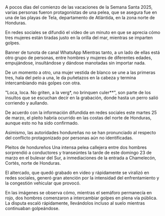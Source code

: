 A pocos días del comienzo de las vacaciones de la Semana Santa 2025, varias personas fueron protagonistas de una pelea, que se asegura fue en una de las playas de Tela, departamento de Atlántida, en la zona norte de Honduras.

En redes sociales se difundió el vídeo de un minuto en que se aprecia cómo tres mujeres están tiradas justo en la orilla del mar, mientras se imparten golpes.

Banner de tunota de canal WhatsApp
Mientras tanto, a un lado de ellas está otro grupo de personas, entre hombres y mujeres de diferentes edades, empujándose, insultándose y dándose manotadas sin importar nada.


De un momento a otro, una mujer vestida de blanco se une a las primeras tres, hala del pelo a una, le da puñetazos en la cabeza y termina intercambiando más golpes con otra.

"Loca, loca. No griten, a la verg*, no brinquen culer**", son parte de los insultos que se escuchan decir en la grabación, donde hasta un perro salió corriendo y aullando.


De acuerdo con la información difundida en redes sociales este martes 25 de marzo, el pleito habría ocurrido en las costas del norte de Honduras, aunque esto no ha sido confirmado.

Asimismo, las autoridades hondureñas no se han pronunciado al respecto del conflicto protagonizado por personas aún no identificadas.

Pleitos de hondureños
Una intensa pelea callejera entre dos hombres sorprendió a conductores y transeúntes la tarde de este domingo 23 de marzo en el bulevar del Sur, a inmediaciones de la entrada a Chamelecón, Cortés, norte de Honduras.

El altercado, que quedó grabado en video y rápidamente se viralizó en redes sociales, generó gran atención por la intensidad del enfrentamiento y la congestión vehicular que provocó.

En las imágenes se observa cómo, mientras el semáforo permanecía en rojo, dos hombres comenzaron a intercambiar golpes en plena vía pública. La disputa escaló rápidamente, llevándolos incluso al suelo mientras continuaban golpeándose.
